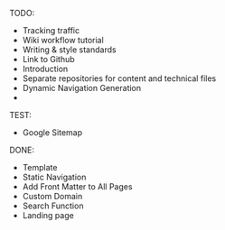 TODO:
- Tracking traffic
- Wiki workflow tutorial
- Writing & style standards
- Link to Github
- Introduction
- Separate repositories for content and technical files
- Dynamic Navigation Generation
-
TEST:
- Google Sitemap

DONE:
- Template
- Static Navigation
- Add Front Matter to All Pages
- Custom Domain
- Search Function
- Landing page
